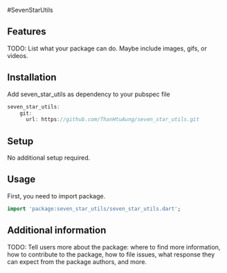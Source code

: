 <!-- 
This README describes the package. If you publish this package to pub.dev,
this README's contents appear on the landing page for your package.

For information about how to write a good package README, see the guide for
[writing package pages](https://dart.dev/guides/libraries/writing-package-pages). 

For general information about developing packages, see the Dart guide for
[creating packages](https://dart.dev/guides/libraries/create-library-packages)
and the Flutter guide for
[developing packages and plugins](https://flutter.dev/developing-packages). 
-->

#SevenStarUtils

## Features

TODO: List what your package can do. Maybe include images, gifs, or videos.

## Installation
Add seven_star_utils as dependency to your pubspec file

```dart
seven_star_utils:
    git:
      url: https://github.com/ThanHtuAung/seven_star_utils.git
```

## Setup
No additional setup required.

## Usage

First, you need to import package.

```dart
import 'package:seven_star_utils/seven_star_utils.dart';
```

## Additional information

TODO: Tell users more about the package: where to find more information, how to 
contribute to the package, how to file issues, what response they can expect 
from the package authors, and more.
